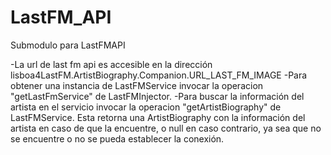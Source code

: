 # LastFM_API
Submodulo para LastFMAPI

-La url de last fm api es accesible en la dirección lisboa4LastFM.ArtistBiography.Companion.URL_LAST_FM_IMAGE
-Para obtener una instancia de LastFMService invocar la operacion "getLastFmService" de LastFMInjector.
-Para buscar la información del artista en el servicio invocar la operacion "getArtistBiography" de LastFMService.
Esta retorna una ArtistBiography con la información del artista en caso de que la encuentre, o null en caso contrario, ya sea que no se encuentre o no se pueda establecer la conexión.

